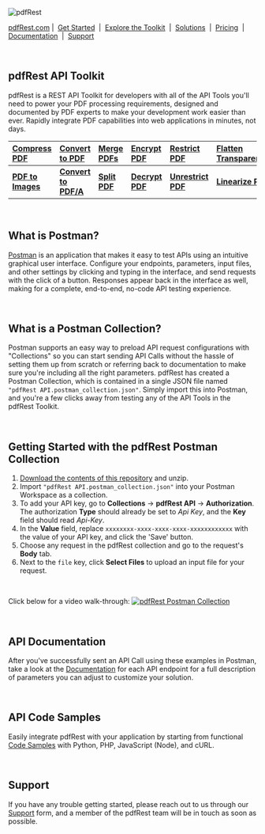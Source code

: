 ![pdfRest](https://cms.pdfrest.com/content/images/2022/11/pdfRest_logo_tag_750_275_light_bg.png)


[pdfRest.com](https://pdfrest.com )&nbsp;|&nbsp; [Get Started](https://pdfrest.com/getstarted) &nbsp;|&nbsp; [Explore the Toolkit](https://pdfrest.com/apitoolkit) &nbsp;|&nbsp; [Solutions](https://pdfrest.com/solutions/) &nbsp;|&nbsp; [Pricing](https://pdfrest.com/pricing) &nbsp;|&nbsp; [Documentation](https://pdfrest.com/documentation.html) &nbsp;|&nbsp; [Support](https://pdfrest.com/support)

<br>

## pdfRest API Toolkit
pdfRest is a REST API Toolkit for developers with all of the API Tools you'll need to power your PDF processing requirements, designed and documented by PDF experts to make your development work easier than ever. Rapidly integrate PDF capabilities into web applications in minutes, not days. 

|[Compress PDF](https://pdfrest.com/apitoolkit/compress-pdf/) | [Convert to PDF](https://pdfrest.com/apitoolkit/convert-to-pdf/) | [Merge PDFs](https://pdfrest.com/apitoolkit/merge-pdfs/) | [Encrypt PDF](https://pdfrest.com/apitoolkit/encrypt-pdf/) | [Restrict PDF](https://pdfrest.com/apitoolkit/restrict-pdf/) | [Flatten Transparencies](https://pdfrest.com/apitoolkit/flatten-transparencies/) | [Zip Files](https://pdfrest.com/apitoolkit/zip-files/)
|:-|:-|:-|:-|:-|:-|:-|
__[PDF to Images](https://pdfrest.com/apitoolkit/pdf-to-images/)__ | __[Convert to PDF/A](https://pdfrest.com/apitoolkit/convert-to-pdfa/)__ | __[Split PDF](https://pdfrest.com/apitoolkit/split-pdf/)__ | __[Decrypt PDF](https://pdfrest.com/apitoolkit/encrypt-pdf/)__ | __[Unrestrict PDF](https://pdfrest.com/apitoolkit/restrict-pdf/)__ | __[Linearize PDF](https://pdfrest.com/apitoolkit/linearize-pdf/)__ | __[Query PDF](https://pdfrest.com/apitoolkit/query-pdf/)__ |

<br>

## What is Postman?
[Postman](https://www.postman.com/downloads/) is an application that makes it easy to test APIs using an intuitive graphical user interface.  Configure your endpoints, parameters, input files, and other settings by clicking and typing in the interface, and send requests with the click of a button.  Responses appear back in the interface as well, making for a complete, end-to-end, no-code API testing experience.

<br>

## What is a Postman Collection?
Postman supports an easy way to preload API request configurations with "Collections" so you can start sending API Calls without the hassle of setting them up from scratch or referring back to documentation to make sure you're including all the right parameters.  pdfRest has created a Postman Collection, which is contained in a single JSON file named `"pdfRest API.postman_collection.json"`.  Simply import this into Postman, and you're a few clicks away from testing any of the API Tools in the pdfRest Toolkit.

<br>

## Getting Started with the pdfRest Postman Collection

1. [Download the contents of this repository](https://github.com/datalogics/pdf-rest-postman-collection/archive/refs/heads/develop.zip) and unzip.
2. Import `"pdfRest API.postman_collection.json"` into your Postman Workspace as a collection.
3. To add your API key, go to **Collections** -> **pdfRest API** -> **Authorization**. The authorization **Type** should already be set to *Api Key*, and the **Key** field should read *Api-Key*.
4. In the **Value** field, replace `xxxxxxxx-xxxx-xxxx-xxxx-xxxxxxxxxxxx` with the value of your API key, and click the 'Save' button.
5. Choose any request in the pdfRest collection and go to the request's **Body** tab.
6. Next to the `file` key, click **Select Files** to upload an input file for your request.

<br>

Click below for a video walk-through:
<a href='https://www.youtube.com/watch?v=YLSFssVteBs' target='_blank'>![pdfRest Postman Collection](https://cms.pdfrest.com/content/images/size/w1000/2023/02/Screen-Shot-2023-02-03-at-10.06.37-AM.png)</a>

<br>

## API Documentation
After you've successfully sent an API Call using these examples in Postman, take a look at the [Documentation](https://pdfrest.com/documentation.html) for each API endpoint for a full description of parameters you can adjust to customize your solution.

<br>

## API Code Samples
Easily integrate pdfRest with your application by starting from functional [Code Samples](https://github.com/datalogics/pdf-rest-api-samples) with Python, PHP, JavaScript (Node), and cURL.


<br>

## Support
If you have any trouble getting started, please reach out to us through our [Support](https://pdfrest.com/support) form, and a member of the pdfRest team will be in touch as soon as possible.
